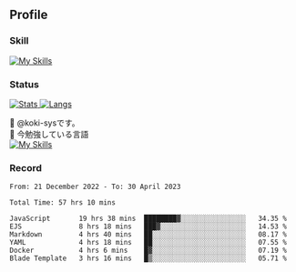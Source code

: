 ## Profile
### Skill
[![My Skills](https://skillicons.dev/icons?i=html,css,javascript,php,java,nodejs,react,bootstrap,docker,laravel,git,github,githubactions,materialui&theme=dark)](https://skillicons.dev)<br>
### Status
[![Stats](https://github-readme-stats.vercel.app/api?username=koki-sys&count_private=true&show_icons=true)
![Langs](https://github-readme-stats.vercel.app/api/top-langs/?username=koki-sys&layout=compact)](https://github.com/koki-sys)

👋 @koki-sysです。<br/>
🌱 今勉強している言語<br/>
[![My Skills](https://skillicons.dev/icons?i=typescript,react,golang&theme=dark)](https://skillicons.dev)


<!---
koki-sys/koki-sys is a ✨ special ✨ repository because its `README.md` (this file) appears on your GitHub profile.
You can click the Preview link to take a look at your changes.
--->

### Record
<!--START_SECTION:waka-->

```text
From: 21 December 2022 - To: 30 April 2023

Total Time: 57 hrs 10 mins

JavaScript       19 hrs 38 mins  ████████▓░░░░░░░░░░░░░░░░   34.35 %
EJS              8 hrs 18 mins   ███▓░░░░░░░░░░░░░░░░░░░░░   14.53 %
Markdown         4 hrs 40 mins   ██░░░░░░░░░░░░░░░░░░░░░░░   08.17 %
YAML             4 hrs 18 mins   ██░░░░░░░░░░░░░░░░░░░░░░░   07.55 %
Docker           4 hrs 6 mins    █▓░░░░░░░░░░░░░░░░░░░░░░░   07.19 %
Blade Template   3 hrs 16 mins   █▒░░░░░░░░░░░░░░░░░░░░░░░   05.71 %
```

<!--END_SECTION:waka-->
